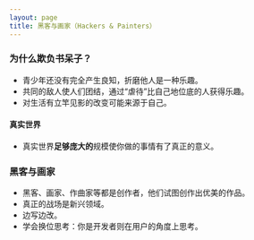 ```yaml
---
layout: page
title: 黑客与画家（Hackers & Painters）
---
```


### 为什么欺负书呆子？

* 青少年还没有完全产生良知，折磨他人是一种乐趣。
* 共同的敌人使人们团结，通过“虐待”比自己地位底的人获得乐趣。
* 对生活有立竿见影的改变可能来源于自己。

#### 真实世界

* 真实世界**足够庞大的**规模使你做的事情有了真正的意义。

### 黑客与画家

* 黑客、画家、作曲家等都是创作者，他们试图创作出优美的作品。
* 真正的战场是新兴领域。
* 边写边改。
* 学会换位思考：你是开发者则在用户的角度上思考。